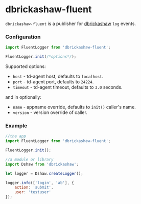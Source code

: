 # dbrickashaw-fluent

`dbrickashaw-fluent` is a publisher for [dbrickashaw](https://github.com/totherik/dbrickashaw) `log` events.

### Configuration

```javascript
import FluentLogger from 'dbrickashaw-fluent';

FluentLogger.init(/*options*/);
```

Supported options:

- `host` - td-agent host, defaults to `localhost`.
- `port` - td-agent port, defaults to `24224`.
- `timeout` - td-agent timeout, defaults to `3.0` seconds.

and in optionally:

- `name` - appname override, defaults to `init()` caller's name.
- `version` - version override of caller.

### Example

```javascript
//the app
import FluentLogger from 'dbrickashaw-fluent';

FluentLogger.init();
```

```javascript
//a module or library
import Dshaw from 'dbrickashaw';

let logger = Dshaw.createLogger();

logger.info(['login', 'ab'], {
    action: 'submit',
    user: 'testuser'
});
```
